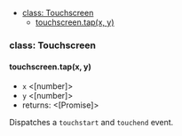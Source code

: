 - [class: Touchscreen](#class-touchscreen)
  * [touchscreen.tap(x, y)](#touchscreentapx-y)

### class: Touchscreen

#### touchscreen.tap(x, y)
- `x` <[number]>
- `y` <[number]>
- returns: <[Promise]>

Dispatches a `touchstart` and `touchend` event.
